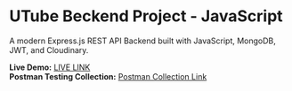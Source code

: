 # UTube Beckend Project - JavaScript

A modern Express.js REST API Backend built with JavaScript, MongoDB, JWT, and Cloudinary.

**Live Demo:** [LIVE LINK](https://utube.web3ngineer.in/api/healthcheck)  
**Postman Testing Collection:** [Postman Collection Link](https://documenter.getpostman.com/view/33610151/2sA35BbPtT)
